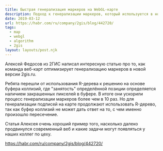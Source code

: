 ```yaml
---
title: Быстрая генерализация маркеров на WebGL-карте
description: Подход к генерализации маркеров, который используется в новой версии 2ГИС
date: 2019-03-12
url: https://habr.com/ru/company/2gis/blog/442720/
tags:
  - map
  - webgl
  - algorithm
  - 2gis
layout: layouts/post.njk
---
```

Алексей Федосов из 2ГИС написал интересную статью про то, как команда веб-карт оптимизирует генерализацию маркеров в новой версии 2gis.ru.

Ребята перешли от использования R-дерева к решению на основе буфера коллизий, где "занятость" определённой позиции определяется наличием закрашенных пикселей в буфере. В итоге они ускорили процесс генерализации маркеров более чем в 10 раз. Но для генерализации подписей на карте продолжают использовать R-дерево, так как буфер коллизий не может дать ответ на то, с чем именно произошло пересечение.

Статья Алексея очень хороший пример того, насколько далеко продвинулся современный веб и какие задачи могут появляться у наших коллег по цеху.

https://habr.com/ru/company/2gis/blog/442720/ 
